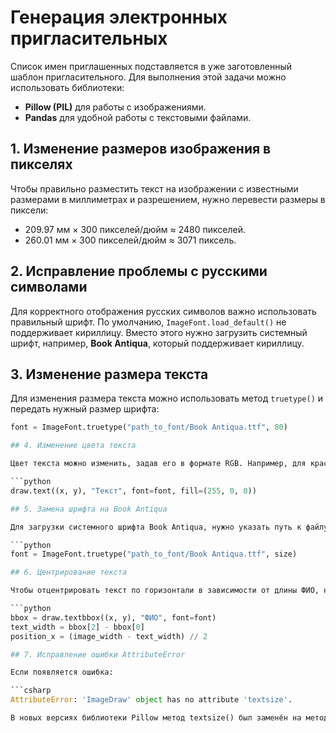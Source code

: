 # Генерация электронных пригласительных

Список имен приглашенных подставляется в уже заготовленный шаблон пригласительного. Для выполнения этой задачи можно использовать библиотеки:

- **Pillow (PIL)** для работы с изображениями.
- **Pandas** для удобной работы с текстовыми файлами.

## 1. Изменение размеров изображения в пикселях

Чтобы правильно разместить текст на изображении с известными размерами в миллиметрах и разрешением, нужно перевести размеры в пиксели:

- 209.97 мм × 300 пикселей/дюйм ≈ 2480 пикселей.
- 260.01 мм × 300 пикселей/дюйм ≈ 3071 пиксель.

## 2. Исправление проблемы с русскими символами

Для корректного отображения русских символов важно использовать правильный шрифт. По умолчанию, `ImageFont.load_default()` не поддерживает кириллицу. Вместо этого нужно загрузить системный шрифт, например, **Book Antiqua**, который поддерживает кириллицу.

## 3. Изменение размера текста

Для изменения размера текста можно использовать метод `truetype()` и передать нужный размер шрифта:

```python
font = ImageFont.truetype("path_to_font/Book Antiqua.ttf", 80)

## 4. Изменение цвета текста

Цвет текста можно изменить, задав его в формате RGB. Например, для красного цвета:

```python
draw.text((x, y), "Текст", font=font, fill=(255, 0, 0))

## 5. Замена шрифта на Book Antiqua

Для загрузки системного шрифта Book Antiqua, нужно указать путь к файлу шрифта:

```python
font = ImageFont.truetype("path_to_font/Book Antiqua.ttf", size)

## 6. Центрирование текста

Чтобы отцентрировать текст по горизонтали в зависимости от длины ФИО, нужно динамически рассчитывать ширину текста и корректировать позицию его отображения. Для этого библиотека Pillow предоставляет метод textbbox() у объекта ImageDraw, который возвращает размер текста в пикселях. Пример:

```python
bbox = draw.textbbox((x, y), "ФИО", font=font)
text_width = bbox[2] - bbox[0]
position_x = (image_width - text_width) // 2

## 7. Исправление ошибки AttributeError

Если появляется ошибка:

```csharp
AttributeError: 'ImageDraw' object has no attribute 'textsize'.

В новых версиях библиотеки Pillow метод textsize() был заменён на метод textbbox(). Обновите код для использования этого метода для расчёта размеров текста с большей точностью.
